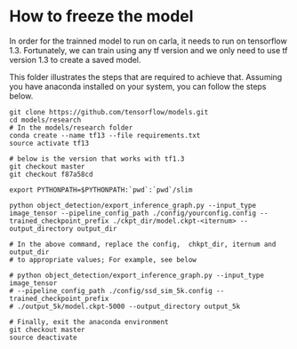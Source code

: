 # How to freeze the model

In order for the trainned model to run on carla, it needs to run on tensorflow 1.3. Fortunately, we can train using any tf version and we only need to use tf version 1.3 to create a saved model. 

This folder illustrates the steps that are required to achieve that. Assuming you have anaconda installed on your system, you can follow the steps below. 

```
git clone https://github.com/tensorflow/models.git
cd models/research
# In the models/research folder
conda create --name tf13 --file requirements.txt
source activate tf13

# below is the version that works with tf1.3
git checkout master
git checkout f87a58cd

export PYTHONPATH=$PYTHONPATH:`pwd`:`pwd`/slim

python object_detection/export_inference_graph.py --input_type image_tensor --pipeline_config_path ./config/yourconfig.config --trained_checkpoint_prefix ./ckpt_dir/model.ckpt-<iternum> --output_directory output_dir

# In the above command, replace the config,  chkpt_dir, iternum and output_dir
# to appropriate values; For example, see below

# python object_detection/export_inference_graph.py --input_type image_tensor 
# --pipeline_config_path ./config/ssd_sim_5k.config --trained_checkpoint_prefix
# ./output_5k/model.ckpt-5000 --output_directory output_5k

# Finally, exit the anaconda environment
git checkout master
source deactivate

```

